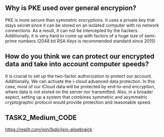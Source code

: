 ## Why is PKE used over general encrypion?

PKE is more secure than symmetric encryptions. It uses a private key that stays secret since it can be stored  on an isolated computer with no network connections. As a result, it can not be intercepted by the hackers. Additionally, it is very hard to come up with factors of a huge size of  semi-prime numbers (2048 bit RSA Keys is recommended standard since 2015)


## How do you think we can protect our encrypted data and take into account computer speeds?

It is crucial to set up the two-factor authorization to protect our account. Additionally, We can activate the i-cloud advanced data protection. In this case, most of our iCloud data will be protected by end-to-end encryption, where data is not stored on the server nor transmitted. Also, in a broader aspect, setting up a system that combines symmetric and asymmetric cryptographic protocol would provide protection and reasonable speed.

## TASK2_Medium_CODE
https://replit.com/join/lbdicjlxio-alisebraick

